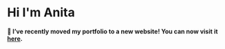 
# Hi I'm Anita

**🔗 I’ve recently moved my portfolio to a new website! You can now visit it [here](https://www.datascienceportfol.io/anitashahrokhian).**

